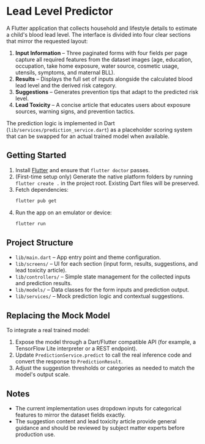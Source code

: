 # Lead Level Predictor

A Flutter application that collects household and lifestyle details to estimate a child's blood lead level. The interface is divided into four clear sections that mirror the requested layout:

1. **Input Information** – Three paginated forms with four fields per page capture all required features from the dataset images (age, education, occupation, take home exposure, water source, cosmetic usage, utensils, symptoms, and maternal BLL).
2. **Results** – Displays the full set of inputs alongside the calculated blood lead level and the derived risk category.
3. **Suggestions** – Generates prevention tips that adapt to the predicted risk level.
4. **Lead Toxicity** – A concise article that educates users about exposure sources, warning signs, and prevention tactics.

The prediction logic is implemented in Dart (`lib/services/prediction_service.dart`) as a placeholder scoring system that can be swapped for an actual trained model when available.

## Getting Started

1. Install [Flutter](https://docs.flutter.dev/get-started/install) and ensure that `flutter doctor` passes.
2. (First-time setup only) Generate the native platform folders by running `flutter create .` in the project root. Existing Dart files will be preserved.
3. Fetch dependencies:
   ```bash
   flutter pub get
   ```
4. Run the app on an emulator or device:
   ```bash
   flutter run
   ```

## Project Structure

- `lib/main.dart` – App entry point and theme configuration.
- `lib/screens/` – UI for each section (input form, results, suggestions, and lead toxicity article).
- `lib/controllers/` – Simple state management for the collected inputs and prediction results.
- `lib/models/` – Data classes for the form inputs and prediction output.
- `lib/services/` – Mock prediction logic and contextual suggestions.

## Replacing the Mock Model

To integrate a real trained model:

1. Expose the model through a Dart/Flutter compatible API (for example, a TensorFlow Lite interpreter or a REST endpoint).
2. Update `PredictionService.predict` to call the real inference code and convert the response to `PredictionResult`.
3. Adjust the suggestion thresholds or categories as needed to match the model's output scale.

## Notes

- The current implementation uses dropdown inputs for categorical features to mirror the dataset fields exactly.
- The suggestion content and lead toxicity article provide general guidance and should be reviewed by subject matter experts before production use.
